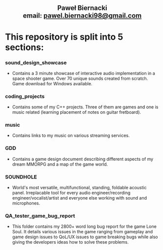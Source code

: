 ## <p align="center">Paweł Biernacki <br> email: pawel.biernacki98@gmail.com </p>

# This repository is split into 5 sections:

### sound_design_showcase
- Contains a 3 minute showcase of interactive audio implementation in a space shooter game. Over 70 unique sounds created from scratch. Game download for Windows available.

### coding_projects
- Contains some of my C++ projects. Three of them are games and one is music related (learning placement of notes on guitar fretboard).

### music
- Contains links to my music on various streaming services.

### GDD 
- Contains a game design document describing different aspects of my dream MMORPG and a map of the game world.

### SOUNDHOLE
- World's most versatile, multifunctional, standing, foldable acoustic panel. Irreplacable tool for every audio engineer/recording engineer/vocalist/artist and everyone else working with sound and microphones.

### QA_tester_game_bug_report
- This folder contains my 2800+ word long bug report for the game Lone Soul. It details various issues in the game ranging from gameplay and game design issues to QoL/UX issues to game breaking bugs while also giving the developers ideas how to solve these problems.
